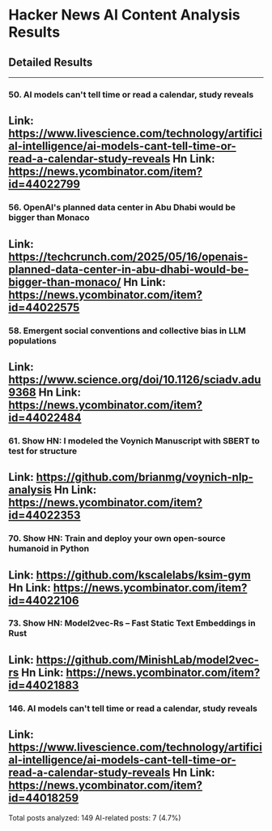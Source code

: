 # Hacker News AI Content Analysis Results

## Detailed Results

------
### 50. AI models can't tell time or read a calendar, study reveals
Link: https://www.livescience.com/technology/artificial-intelligence/ai-models-cant-tell-time-or-read-a-calendar-study-reveals
Hn Link: https://news.ycombinator.com/item?id=44022799
------
### 56. OpenAI's planned data center in Abu Dhabi would be bigger than Monaco
Link: https://techcrunch.com/2025/05/16/openais-planned-data-center-in-abu-dhabi-would-be-bigger-than-monaco/
Hn Link: https://news.ycombinator.com/item?id=44022575
------
### 58. Emergent social conventions and collective bias in LLM populations
Link: https://www.science.org/doi/10.1126/sciadv.adu9368
Hn Link: https://news.ycombinator.com/item?id=44022484
------
### 61. Show HN: I modeled the Voynich Manuscript with SBERT to test for structure
Link: https://github.com/brianmg/voynich-nlp-analysis
Hn Link: https://news.ycombinator.com/item?id=44022353
------
### 70. Show HN: Train and deploy your own open-source humanoid in Python
Link: https://github.com/kscalelabs/ksim-gym
Hn Link: https://news.ycombinator.com/item?id=44022106
------
### 73. Show HN: Model2vec-Rs – Fast Static Text Embeddings in Rust
Link: https://github.com/MinishLab/model2vec-rs
Hn Link: https://news.ycombinator.com/item?id=44021883
------
### 146. AI models can't tell time or read a calendar, study reveals
Link: https://www.livescience.com/technology/artificial-intelligence/ai-models-cant-tell-time-or-read-a-calendar-study-reveals
Hn Link: https://news.ycombinator.com/item?id=44018259
------
Total posts analyzed: 149
AI-related posts: 7 (4.7%)

